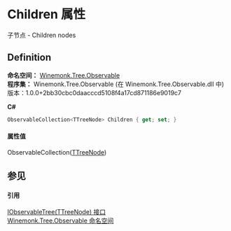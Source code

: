 # Children 属性


子节点 - Children nodes



## Definition
**命名空间：** <a href="N_Winemonk_Tree_Observable">Winemonk.Tree.Observable</a>  
**程序集：** Winemonk.Tree.Observable (在 Winemonk.Tree.Observable.dll 中) 版本：1.0.0+2bb30cbc0daacccd5108f4a17cd871186e9019c7

**C#**
``` C#
ObservableCollection<TTreeNode> Children { get; set; }
```



#### 属性值
ObservableCollection(<a href="T_Winemonk_Tree_Observable_IObservableTree_1">TTreeNode</a>)

## 参见


#### 引用
<a href="T_Winemonk_Tree_Observable_IObservableTree_1">IObservableTree(TTreeNode) 接口</a>  
<a href="N_Winemonk_Tree_Observable">Winemonk.Tree.Observable 命名空间</a>  
